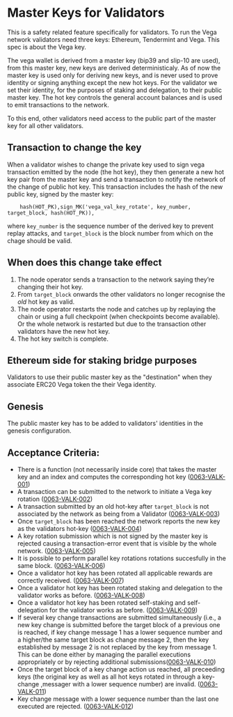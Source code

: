 # Master Keys for Validators

This is a safety related feature specifically for validators. To run the Vega network validators need three keys: Ethereum, Tendermint and Vega. This spec is about the Vega key. 

The vega wallet is derived from a master key (bip39 and slip-10 are used), from this master key, new keys are derived deterministicaly. As of now the master key is used only for deriving new keys, and is never used to prove identity or signing anything except the new hot keys.
For the validator we set their identity, for the purposes of staking and delegation, to their public master key. The hot key controls the general account balances and is used to emit transactions to the network.

To this end, other validators need access to the public part of the master key for all other validators.

## Transaction to change the key
When a validator wishes to change the private key used to sign vega transaction emitted by the node (the hot key), they then generate a new hot key pair from the master key and send a transaction to notify the network of the change of public hot key. This transaction includes the hash of the new public key, signed by the master key:
```    
    hash(HOT_PK),sign_MK('vega_val_key_rotate', key_number, target_block, hash(HOT_PK)),
```
where `key_number` is the sequence number of the derived key to prevent replay attacks, and `target_block` is the block number from which on the chage should be valid.

## When does this change take effect
1. The node operator sends a transaction to the network saying they’re changing their hot key.
1. From `target_block` onwards the other validators no longer recognise the *old* hot key as valid.
1. The node operator restarts the node and catches up by replaying the chain or using a full checkpoint (when checkpoints become available). Or the whole network is restarted but due to the transaction other validators have the new hot key. 
1. The hot key switch is complete. 

## Ethereum side for staking bridge purposes
Validators to use their public master key as the "destination" when they associate ERC20 Vega token the their Vega identity.   

## Genesis
The public master key has to be added to validators' identities in the genesis configuration.



## Acceptance Criteria:

- There is a function (not necessarily inside core) that takes the master key and an index and computes the corresponding hot key  (<a name="0063-VALK-001" href="#0063-VALK-001">0063-VALK-001</a>)
- A transaction can be submitted to the network to initiate a Vega key rotation (<a name="0063-VALK-002" href="#0063-VALK-002">0063-VALK-002</a>)
- A transaction submitted by an old hot-key after `target_block` is not associated by the network as being from a Validator (<a name="0063-VALK-003" href="#0063-VALK-003">0063-VALK-003</a>) 
- Once `target_block` has been reached the network reports the new key as the validators hot-key (<a name="0063-VALK-004" href="#0063-VALK-004">0063-VALK-004</a>)
- A key rotation submission which is not signed by the master key is rejected causing a transaction-error event that is visible by the whole network.  (<a name="0063-VALK-005" href="#0063-VALK-005">0063-VALK-005</a>)
- It is possible to perform parallel key rotations rotations succesfully in the same block. (<a name="0063-VALK-006" href="#0063-VALK-006">0063-VALK-006</a>)
- Once a validator hot key has been rotated all applicable rewards are correctly received. (<a name="0063-VALK-007" href="#0063-VALK-007">0063-VALK-007</a>)
- Once a validator hot key has been rotated staking and delegation to the validator works as before. (<a name="0063-VALK-008" href="#0063-VALK-008">0063-VALK-008</a>)
- Once a validator hot key has been rotated self-staking and self-delegation for the validator works as before. (<a name="0063-VALK-009" href="#0063-VALK-009">0063-VALK-009</a>)
- If several key change transactions are submitted simultaneously (i.e., a new key change is submitted before the target block of a previous one is reached, if key change message 1 has a lower sequence number and a higher/the same target block as change message 2, then the key established by message 2 is not replaced by the key from message 1. This can be done either by managing the parallel executions appropriately or by rejecting additional submissions(<a name="0063-VALK-009" href="#0063-VALK-010">0063-VALK-010</a>)
- Once the target block of a key change action us reached, all preceeding keys (the original key as well as all hot keys rotated in through a key-change ,messager with a lower sequence number) are invalid. (<a name="0063-VALK-009" href="#0063-VALK-011">0063-VALK-011</a>)
- Key change message with a lower sequence number than the last one executed are rejected. (<a name="0063-VALK-012" href="#0063-VALK-012">0063-VALK-012</a>)











